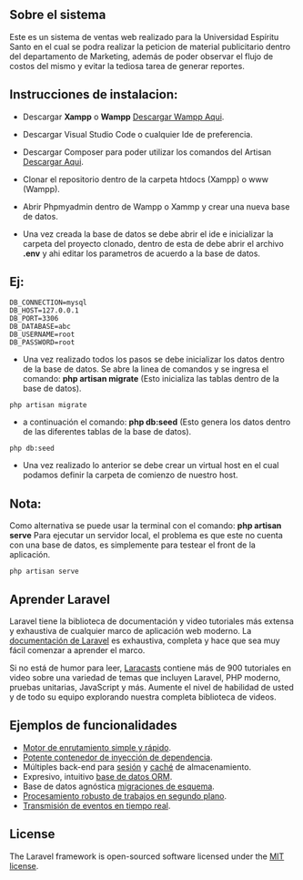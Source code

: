 ## Sobre el sistema

Este es un sistema de ventas web realizado para la Universidad Espíritu Santo en el cual se podra realizar la peticion de material publicitario dentro del departamento de Marketing, además de poder observar el flujo de costos del mismo y evitar la tediosa tarea de generar reportes.

## Instrucciones de instalacion:

- Descargar **Xampp** o **Wampp** [Descargar Wampp Aqui](http://www.wampserver.com/en/).

- Descargar Visual Studio Code o cualquier Ide de preferencia.

- Descargar Composer para poder utilizar los comandos del Artisan [Descargar Aqui](https://getcomposer.org/).

- Clonar el repositorio dentro de la carpeta htdocs (Xampp) o www (Wampp).

- Abrir Phpmyadmin dentro de Wampp o Xammp y crear una nueva base de datos.

- Una vez creada la base de datos se debe abrir el ide e inicializar la carpeta del proyecto clonado, dentro de esta de debe abrir el archivo **.env** y ahi editar los parametros de acuerdo a la base de datos.

## Ej:

```
DB_CONNECTION=mysql
DB_HOST=127.0.0.1
DB_PORT=3306
DB_DATABASE=abc
DB_USERNAME=root
DB_PASSWORD=root
```

- Una vez realizado todos los pasos se debe inicializar los datos dentro de la base de datos. Se abre la linea de comandos y se ingresa el comando: **php artisan migrate** (Esto inicializa las tablas dentro de la base de datos).

```
php artisan migrate
```

- a continuación el comando: **php db:seed** (Esto genera los datos dentro de las diferentes tablas de la base de datos).

```
php db:seed
```

- Una vez realizado lo anterior se debe crear un virtual host en el cual podamos definir la carpeta de comienzo de nuestro host.

## Nota:

Como alternativa se puede usar la terminal con el comando: **php artisan serve** Para ejecutar un servidor local, el problema es que este no cuenta con una base de datos, es simplemente para testear el front de la aplicación.

```
php artisan serve
```

## Aprender Laravel

Laravel tiene la biblioteca de documentación y video tutoriales más extensa y exhaustiva de cualquier marco de aplicación web moderno. La [documentación de Laravel](https://laravel.com/docs) es exhaustiva, completa y hace que sea muy fácil comenzar a aprender el marco.

Si no está de humor para leer, [Laracasts](https://laracasts.com) contiene más de 900 tutoriales en video sobre una variedad de temas que incluyen Laravel, PHP moderno, pruebas unitarias, JavaScript y más. Aumente el nivel de habilidad de usted y de todo su equipo explorando nuestra completa biblioteca de videos.

## Ejemplos de funcionalidades

- [Motor de enrutamiento simple y rápido](https://laravel.com/docs/routing).
- [Potente contenedor de inyección de dependencia](https://laravel.com/docs/container).
- Múltiples back-end para [sesión](https://laravel.com/docs/session) y [caché](https://laravel.com/docs/cache) de almacenamiento.
- Expresivo, intuitivo [base de datos ORM](https://laravel.com/docs/eloquent).
- Base de datos agnóstica [migraciones de esquema](https://laravel.com/docs/migrations).
- [Procesamiento robusto de trabajos en segundo plano](https://laravel.com/docs/queues).
- [Transmisión de eventos en tiempo real](https://laravel.com/docs/broadcasting).

## License

The Laravel framework is open-sourced software licensed under the [MIT license](http://opensource.org/licenses/MIT).
